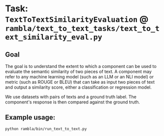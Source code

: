 # Task: `TextToTextSimilarityEvaluation` @ `rambla/text_to_text_tasks/text_to_text_similarity_eval.py`

## Goal

The goal is to understand the extent to which a component can be used to evaluate the semantic similarity of two pieces of text. A component may refer to any machine learning model (such as an LLM or an NLI model) or metric (such as ROUGE or BLEU)
that can take as input two pieces of text and output a similarity score, either a classification or regression model.

We use datasets with pairs of texts and a ground truth label. The component's response is then compared against the ground truth.

## Example usage:
```bash
python rambla/bin/run_text_to_text.py
```